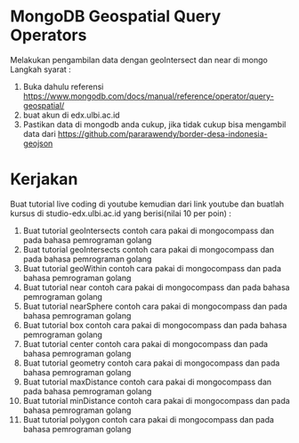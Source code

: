 # MongoDB Geospatial Query Operators
Melakukan pengambilan data dengan geoIntersect dan near di mongo
Langkah syarat :
1. Buka dahulu referensi https://www.mongodb.com/docs/manual/reference/operator/query-geospatial/  
2. buat akun di edx.ulbi.ac.id
3. Pastikan data di mongodb anda cukup, jika tidak cukup bisa mengambil data dari https://github.com/pararawendy/border-desa-indonesia-geojson


# Kerjakan
Buat tutorial live coding di youtube kemudian dari link youtube dan buatlah kursus di studio-edx.ulbi.ac.id yang berisi(nilai 10 per poin) :
1. Buat tutorial geoIntersects contoh cara pakai di mongocompass dan pada bahasa pemrograman golang
1. Buat tutorial geoIntersects contoh cara pakai di mongocompass dan pada bahasa pemrograman golang
2. Buat tutorial geoWithin contoh cara pakai di mongocompass dan pada bahasa pemrograman golang
3. Buat tutorial near contoh cara pakai di mongocompass dan pada bahasa pemrograman golang
4. Buat tutorial nearSphere contoh cara pakai di mongocompass dan pada bahasa pemrograman golang
5. Buat tutorial box contoh cara pakai di mongocompass dan pada bahasa pemrograman golang
6. Buat tutorial center contoh cara pakai di mongocompass dan pada bahasa pemrograman golang
7. Buat tutorial geometry contoh cara pakai di mongocompass dan pada bahasa pemrograman golang
8. Buat tutorial maxDistance contoh cara pakai di mongocompass dan pada bahasa pemrograman golang
9. Buat tutorial minDistance contoh cara pakai di mongocompass dan pada bahasa pemrograman golang
10. Buat tutorial polygon contoh cara pakai di mongocompass dan pada bahasa pemrograman golang